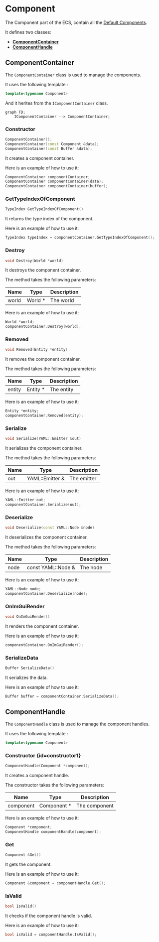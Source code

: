 # Component

The Component part of the ECS, contain all the [Default Components](Default-Components.md).

It defines two classes:
- [**ComponentContainer**](#componentcontainer)
- [**ComponentHandle**](#componenthandle)


## ComponentContainer

The `ComponentContainer` class is used to manage the components.

It uses the following template :
```c++
template<typename Component>
```

And it herites from the `IComponentContainer` class.

```mermaid
graph TD;
    IComponentContainer --> ComponentContainer;
```

### Constructor

```c++
ComponentContainer();
ComponentContainer(const Component &data);
ComponentContainer(const Buffer &data);
```

It creates a component container.

Here is an example of how to use it:

```c++
ComponentContainer componentContainer;
ComponentContainer componentContainer(data);
ComponentContainer componentContainer(buffer);
```

### GetTypeIndexOfComponent

```c++
TypeIndex GetTypeIndexOfComponent()
```

It returns the type index of the component.

Here is an example of how to use it:

```c++
TypeIndex typeIndex = componentContainer.GetTypeIndexOfComponent();
```

### Destroy

```c++
void Destroy(World *world)
```

It destroys the component container.

The method takes the following parameters:

| Name  | Type  | Description |
|-------|-------|-------------|
| world | World * | The world   |

Here is an example of how to use it:

```c++
World *world;
componentContainer.Destroy(world);
```

### Removed

```c++
void Removed(Entity *entity)
```

It removes the component container.

The method takes the following parameters:

| Name   | Type    | Description |
|--------|---------|-------------|
| entity | Entity * | The entity  |

Here is an example of how to use it:

```c++
Entity *entity;
componentContainer.Removed(entity);
```

### Serialize

```c++
void Serialize(YAML::Emitter &out)
```

It serializes the component container.

The method takes the following parameters:

| Name | Type | Description |
|------|------|-------------|
| out  | YAML::Emitter & | The emitter |

Here is an example of how to use it:

```c++
YAML::Emitter out;
componentContainer.Serialize(out);
```

### Deserialize

```c++
void Deserialize(const YAML::Node &node)
```

It deserializes the component container.

The method takes the following parameters:

| Name | Type | Description |
|------|------|-------------|
| node | const YAML::Node & | The node |

Here is an example of how to use it:

```c++
YAML::Node node;
componentContainer.Deserialize(node);
```

### OnImGuiRender

```c++
void OnImGuiRender()
```

It renders the component container.

Here is an example of how to use it:

```c++
componentContainer.OnImGuiRender();
```

### SerializeData

```c++
Buffer SerializeData()
```

It serializes the data.

Here is an example of how to use it:

```c++
Buffer buffer = componentContainer.SerializeData();
```

## ComponentHandle

The `ComponentHandle` class is used to manage the component handles.

It uses the following template :
```c++
template<typename Component>
```


### Constructor {id=constructor1}

```c++
ComponentHandle(Component *component);
```

It creates a component handle.

The constructor takes the following parameters:

| Name      | Type       | Description |
|-----------|------------|-------------|
| component | Component * | The component |

Here is an example of how to use it:

```c++
Component *component;
ComponentHandle componentHandle(component);
```

### Get

```c++
Component &Get()
```

It gets the component.

Here is an example of how to use it:

```c++
Component &component = componentHandle.Get();
```

### IsValid

```c++
bool IsValid()
```

It checks if the component handle is valid.

Here is an example of how to use it:

```c++
bool isValid = componentHandle.IsValid();
```

